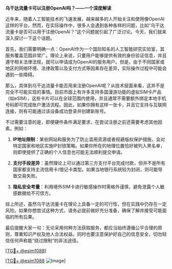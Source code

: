 **乌干达流量卡可以注册OpenAI吗？——一个深度解读**

近年来，随着人工智能技术的飞速发展，越来越多的人开始关注和使用像OpenAI这样的平台。然而，在实际操作中，很多人会遇到各种各样的问题，比如“乌干达流量卡是否可以用于注册OpenAI？”这个问题就引起了广泛讨论。今天，我们就来深入探讨一下这个话题。

首先，我们需要明确一点：OpenAI作为一个国际知名的人工智能研究实验室，其服务覆盖范围非常广。理论上来说，只要用户能够提供有效的身份验证信息，并且遵守相关法律法规，就可以申请成为OpenAI的服务用户。但是，由于不同国家或地区的网络环境、法律政策以及支付方式等因素存在差异，实际操作过程中可能会遇到一些障碍。

那么，具体到乌干达流量卡能否用来注册OpenAI呢？从技术层面来看，这并不是完全不可能实现的事情。目前市面上有许多支持多国漫游功能的虚拟SIM卡产品（如eSIM），这些卡片可以在全球范围内使用，并且通常不需要额外绑定本地手机号码即可完成账户激活流程。因此，如果你拥有这样一张卡，并且它支持与互联网连接，则有可能通过该设备成功登录并创建新账号。

不过需要注意的是，即便硬件条件满足要求，在尝试注册之前还需要考虑其他因素。例如：

1. **IP地址限制**：某些网站和服务为了防止滥用资源或者规避版权保护措施，会对特定国家和地区实施IP封锁策略。如果你所在的地理位置恰好被列入黑名单，则即使提供了正确的个人信息也可能无法顺利提交申请。
   
2. **支付手段差异**：虽然理论上可以通过第三方支付平台完成付款，但并不是所有国家都支持主流信用卡/借记卡类型。如果当地银行系统较为封闭，则可能导致交易失败。
    
3. **隐私安全考量**：利用境外SIM卡进行敏感操作时需格外谨慎，避免泄露个人敏感数据给不可信方。

综上所述，虽然乌干达流量卡在理论上具备一定的可行性，但在实践中仍存在一定风险。如果你想尝试这种方式，请务必提前做好充分准备，确保了解并接受可能面临的所有后果。

最后提醒大家一句：无论采用何种方法获取服务，都应当始终遵循公平合理的原则，尊重知识产权及他人合法权益。同时也要注意保护好自己的信息安全，切勿轻信任何声称能“绕过限制”的非法途径。

[[TG💪+ @esim1088](https://t.me/s/esim1088)]

[[TG💪+ @esim1088](https://t.me/s/esim1088) ![Image](https://i.postimg.cc/4NQfJmqS/Snipaste-2025-05-13-00-14-12.png)]